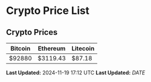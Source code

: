 # Crypto Price List

## Crypto Prices
| Bitcoin | Ethereum | Litecoin |
| ------- | -------- | -------- |
| $92880 | $3119.43 | $87.18 |
**Last Updated:** 2024-11-19 17:12 UTC
**Last Updated:** $DATE$
